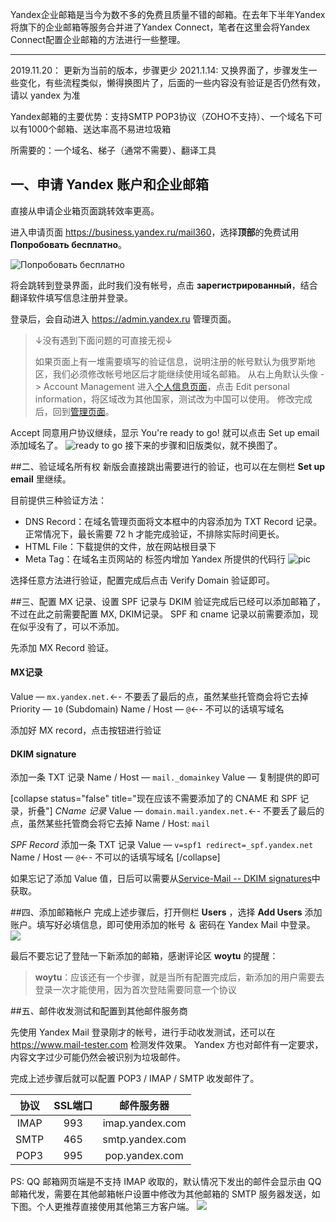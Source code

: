 Yandex企业邮箱是当今为数不多的免费且质量不错的邮箱。在去年下半年Yandex将旗下的企业邮箱等服务合并进了Yandex Connect，笔者在这里会将Yandex Connect配置企业邮箱的方法进行一些整理。


----------

2019.11.20： 更新为当前的版本，步骤更少
2021.1.14: 又换界面了，步骤发生一些变化，有些流程类似，懒得换图片了，后面的一些内容没有验证是否仍然有效，请以 yandex 为准


Yandex邮箱的主要优势：支持SMTP POP3协议（ZOHO不支持）、一个域名下可以有1000个邮箱、送达率高不易进垃圾箱

所需要的：一个域名、梯子（通常不需要）、翻译工具

## 一、申请 Yandex 账户和企业邮箱

直接从申请企业箱页面跳转效率更高。

进入申请页面 <https://business.yandex.ru/mail360>，选择**顶部**的免费试用 **Попробовать бесплатно**。

![Попробовать бесплатно][1]

将会跳转到登录界面，此时我们没有帐号，点击 **зарегистрированный**，结合翻译软件填写信息注册并登录。

登录后，会自动进入 <https://admin.yandex.ru> 管理页面。

 > ↓没有遇到下面问题的可直接无视↓
 > 
 > 如果页面上有一堆需要填写的验证信息，说明注册的帐号默认为俄罗斯地区，我们必须修改帐号地区后才能继续使用域名邮箱。
 > 从右上角默认头像 -> Account Management 进入[个人信息页面](https://passport.yandex.ru/profile)，点击 Edit personal information，将区域改为其他国家，测试改为中国可以使用。
 > 修改完成后，回到[管理页面](https://admin.yandex.ru)。

Accept 同意用户协议继续，显示 You're ready to go! 就可以点击 Set up email 添加域名了。
![ready to go][2]
接下来的步骤和旧版类似，就不换图了。

##二、验证域名所有权
新版会直接跳出需要进行的验证，也可以在左侧栏 **Set up email** 里继续。

目前提供三种验证方法：
 - DNS Record：在域名管理页面将文本框中的内容添加为 TXT Record 记录。正常情况下，最长需要 72 h 才能完成验证，不排除实际时间更长。
 - HTML File：下载提供的文件，放在网站根目录下
 - Meta Tag：在域名主页网站的 <head> 标签内增加 Yandex 所提供的代码行
![pic][3]

选择任意方法进行验证，配置完成后点击 Verify Domain 验证即可。

##三、配置 MX 记录、设置 SPF 记录与 DKIM
验证完成后已经可以添加邮箱了，不过在此之前需要配置 MX, DKIM记录。
SPF 和 cname 记录以前需要添加，现在似乎没有了，可以不添加。


先添加 MX Record 验证。

#### MX记录
Value — `mx.yandex.net.`←- 不要丢了最后的点，虽然某些托管商会将它去掉
Priority — `10`
(Subdomain) Name / Host — `@`←- 不可以的话填写域名

添加好 MX record，点击按钮进行验证

#### DKIM signature
添加一条 TXT 记录
Name / Host — `mail._domainkey`
Value — 复制提供的即可


[collapse status="false" title="现在应该不需要添加了的 CNAME 和 SPF 记录，折叠"]
*CName 记录*
Value — `domain.mail.yandex.net.`←- 不要丢了最后的点，虽然某些托管商会将它去掉
Name / Host: `mail`

*SPF Record*
添加一条 TXT 记录
Value —  `v=spf1 redirect=_spf.yandex.net`
Name / Host — `@`←- 不可以的话填写域名
[/collapse]


如果忘记了添加 Value 值，日后可以需要从[Service-Mail -- DKIM signatures][5]中获取。


##四、添加邮箱帐户
完成上述步骤后，打开侧栏 **Users** ，选择 **Add Users** 添加账户。填写好必填信息，即可使用添加的帐号 ＆ 密码在 Yandex Mail 中登录。
![][6]

最后不要忘记了登陆一下新添加的邮箱，感谢评论区 **woytu** 的提醒：

 > **woytu**：应该还有一个步骤，就是当所有配置完成后，新添加的用户需要去登录一次才能使用，因为首次登陆需要同意一个协议

##五、邮件收发测试和配置到其他邮件服务商

先使用 Yandex Mail 登录刚才的帐号，进行手动收发测试，还可以在 <https://www.mail-tester.com> 检测发件效果。
Yandex 方也对邮件有一定要求，内容文字过少可能仍然会被识别为垃圾邮件。

完成上述步骤后就可以配置 POP3 / IMAP / SMTP 收发邮件了。

| 协议 | SSL端口 | 邮件服务器 |
| :---: | :---: | :---: |
| IMAP | 993 | imap.yandex.com | 
| SMTP | 465 | smtp.yandex.com |
| POP3 | 995 | pop.yandex.com |


PS: QQ 邮箱网页端是不支持 IMAP 收取的，默认情况下发出的邮件会显示由 QQ 邮箱代发，需要在其他邮箱帐户设置中修改为其他邮箱的 SMTP 服务器发送，如下图。个人更推荐直接使用其他第三方客户端。
![][7]


  [1]: https://hky.moe/img/210100.jpg#vwid=1165&vhei=745
  [2]: https://hky.moe/img/210101.jpg#vwid=1567&vhei=866
  [3]: https://hky.moe/img/190304.png#vwid=590&vhei=244
  [4]: https://hky.moe/img/191102.png
  [5]: https://connect.yandex.com/portal/services/mail
  [6]: https://hky.moe/img/190305.png#vwid=459&vhei=742
  [7]: https://hky.moe/img/190306.png#vwid=526&vhei=243